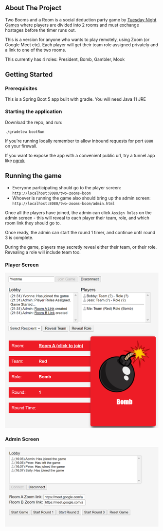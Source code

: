 ## About The Project


Two Booms and a Room is a social deduction party game by [Tuesday Night Games](https://www.tuesdayknightgames.com/tworoomsandaboom) where players are divided into 2 rooms and must exchange hostages before the timer runs out.

This is a version for anyone who wants to play remotely, using Zoom (or Google Meet etc). Each player will get their team role assigned privately and a link to one of the two rooms. 

This currently has 4 roles: President, Bomb, Gambler, Mook

## Getting Started

### Prerequisites
This is a Spring Boot 5 app built with gradle. 
You will need Java 11 JRE

### Starting the application
Download the repo, and run:

```
./gradelew bootRun
```

If you're running locally remember to allow inbound requests for port `8080` on your firewall.

If you want to expose the app with a convenient public url, try a tunnel app like [ngrok](https://ngrok.com/)

## Running the game

- Everyone participating should go to the player screen: `http://localhost:8080/two-zooms-boom`
- Whoever is running the game also should bring up the admin screen: `http://localhost:8080/two-zooms-boom/admin.html`

Once all the players have joined, the admin can click `Assign Roles` on the admin screen - this will reveal to each player their team, role, and which room link they should go to.

Once ready, the admin can start the round 1 timer, and continue until round 3 is complete.

During the game, players may secretly reveal either their team, or their role. Revealing a role will include team too.

### Player Screen
![Game Running](https://github.com/evilearthwormjim/two-zooms-and-a-boom/blob/master/README/role-assigned.png)

### Admin Screen
![Admin Screen](https://github.com/evilearthwormjim/two-zooms-and-a-boom/blob/master/README/admin.png)
